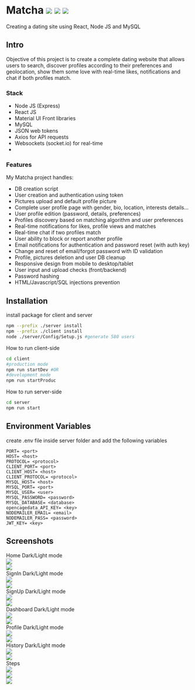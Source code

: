 # Matcha <img src="https://img.shields.io/static/v1?label=&message=socket.io&logo=socket.io&color=gray"/> <img src="https://img.shields.io/static/v1?label=&message=nodejs&logo=node.js&color=gray"/> <img src="https://img.shields.io/static/v1?label=&message=react&logo=react&color=gray"/>

Creating a dating site using React, Node JS and MySQL

## Intro

Objective of this project is to create a complete dating website that allows users to search, discover profiles according to their preferences and geolocation, show them some love with real-time likes, notifications and chat if both profiles match.

### Stack

* Node JS (Express)
* React JS
* Material UI Front libraries
* MySQL
* JSON web tokens
* Axios for API requests
* Websockets (socket.io) for real-time
* 
### Features

My Matcha project handles:
* DB creation script
* User creation and authentication using token
* Pictures upload and default profile picture
* Complete user profile page with gender, bio, location, interests details...
* User profile edition (password, details, preferences)
* Profiles discovery based on matching algorithm and user preferences
* Real-time notifications for likes, profile views and matches
* Real-time chat if two profiles match
* User ability to block or report another profile
* Email notifications for authentication and password reset (with auth key)
* Change and reset of email/forgot password with ID validation
* Profile, pictures deletion and user DB cleanup
* Responsive design from mobile to desktop/tablet
* User input and upload checks (front/backend)
* Password hashing
* HTML/Javascript/SQL injections prevention
## Installation

install package for client and server

```bash
npm --prefix ./server install
npm --prefix ./client install
node ./server/Config/Setup.js #generate 580 users
```

How to run client-side

```bash
cd client
#production mode
npm run startDev #OR
#development mode
npm run startProduc
```

How to run server-side

```bash
cd server
npm run start
```

## Environment Variables

create .env file inside server folder and add the following variables

```env
PORT= <port>
HOST= <host>
PROTOCOL= <protocol>
CLIENT_PORT= <port>
CLIENT_HOST= <host>
CLIENT_PROTOCOL= <protocol>
MYSQL_HOST= <host>
MYSQL_PORT= <port>
MYSQL_USER= <user>
MYSQL_PASSWORD= <password>
MYSQL_DATABASE= <database>
opencagedata_API_KEY= <key>
NODEMAILER_EMAIL= <email>
NODEMAILER_PASS= <password>
JWT_KEY= <key>
```

## Screenshots

Home Dark/Light mode</br>
![](Screenshots/home_light.png)</br>
![](Screenshots/home_dark.png)</br>
SignIn Dark/Light mode</br>
![](Screenshots/signin_light.png)</br>
![](Screenshots/signin_dark.png)</br>
SignUp Dark/Light mode</br>
![](Screenshots/signup_light.png)</br>
![](Screenshots/signup_dark.png)</br>
Dashboard Dark/Light mode</br>
![](Screenshots/dashboard_light.png)</br>
![](Screenshots/dashboard_dark.png)</br>
Profile Dark/Light mode</br>
![](Screenshots/profile_light.png)</br>
![](Screenshots/profile_dark.png)</br>
History Dark/Light mode</br>
![](Screenshots/history_light.png)</br>
![](Screenshots/history_dark.png)</br>
Steps</br>
![](Screenshots/step1.png)</br>
![](Screenshots/step2.png)</br>
![](Screenshots/step3.png)</br>
